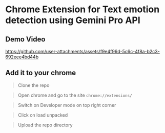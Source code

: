 # Chrome Extension for Text emotion detection using Gemini Pro API

## Demo Video



https://github.com/user-attachments/assets/f9e4f96d-5c6c-4f8a-b2c3-692eee4bd44b

## Add it to your chrome

> Clone the repo


 >Open chrome and go to the site `chrome://extensions/`

 > Switch on Developer mode on top right corner

 > Click on load unpacked

 > Upload the repo directory
